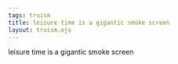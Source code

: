 ```yaml
---
tags: truism
title: leisure time is a gigantic smoke screen
layout: truism.ejs
---
```


leisure time is a gigantic smoke screen